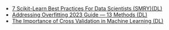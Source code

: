 
- [7 Scikit-Learn Best Practices For Data Scientists (SMRY)(DL)](https://towardsdatascience.com/7-scikit-learn-best-practices-for-data-scientists-f232a6ed2756)
- [Addressing Overfitting 2023 Guide — 13 Methods (DL)](https://towardsdatascience.com/addressing-overfitting-2023-guide-13-methods-8fd4e04fc8)
- [The Importance of Cross Validation in Machine Learning (DL)](https://towardsdatascience.com/the-importance-of-cross-validation-in-machine-learning-35b728bbce33)

